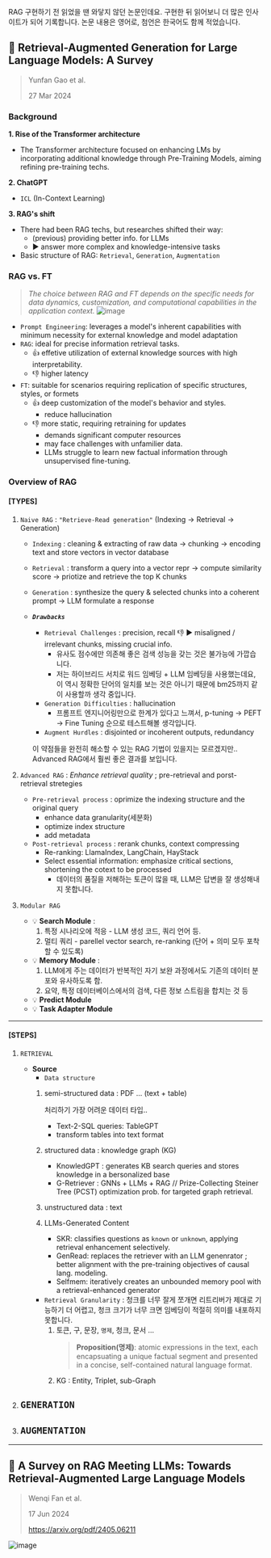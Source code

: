 RAG 구현하기 전 읽었을 땐 와닿지 않던 논문인데요. 구현한 뒤 읽어보니 더 많은 인사이트가 되어 기록합니다. 논문 내용은 영어로, 첨언은 한국어도 함께 적었습니다.

## 📄 Retrieval-Augmented Generation for Large Language Models: A Survey
> Yunfan Gao et al.
> 
> 27 Mar 2024

### Background
**1. Rise of the Transformer architecture**
   - The Transformer architecture focused on enhancing LMs by incorporating additional knowledge through Pre-Training Models, aiming refining pre-training techs.
     
**2. ChatGPT**
  - `ICL` (In-Context Learning)
    
**3. RAG's shift**
  - There had been RAG techs, but researches shifted their way:
      - (previous) providing better info. for LLMs
      - ▶️ answer more complex and knowledge-intensive tasks
  - Basic structure of RAG: `Retrieval`, `Generation`, `Augmentation`

### RAG vs. FT
> _The choice between RAG and FT depends on the specific needs for data dynamics, customization, and computational capabilities in the application context._
![image](https://github.com/yuneun92/personal_study/assets/101092482/fb82dc65-6c22-463c-af9c-10ecce4fdfd3)

- `Prompt Engineering`: leverages a model's inherent capabilities with minimum necessity for external knowledge and model adaptation
- `RAG`: ideal for precise information retrieval tasks.
  - 👍 effetive utilization of external knowledge sources with high interpretability.
  - 👎 higher latency
- `FT`: suitable for scenarios requiring replication of specific structures, styles, or formets
  - 👍 deep customization of the model's behavior and styles.
    - reduce hallucination
  - 👎 more static, requiring retraining for updates
    - demands significant computer resources
    - may face challenges with unfamilier data.
    - LLMs struggle to learn new factual information through unsupervised fine-tuning.
    


### Overview of RAG

#### [TYPES]

1. `Naive RAG` : `"Retrieve-Read generation"` (Indexing → Retrieval → Generation)
   - `Indexing` : cleaning & extracting of raw data → chunking → encoding text and store vectors in vector database
   - `Retrieval` : transform a query into a vector repr → compute similarity score → priotize and retrieve the top K chunks
   - `Generation` : synthesize the query & selected chunks into a coherent prompt → LLM formulate a response
   - _**`Drawbacks`**_
     - `Retrieval Challenges` : precision, recall 👎 ▶️ misaligned / irrelevant chunks, missing crucial info.
       - 유사도 점수에만 의존해 좋은 검색 성능을 갖는 것은 불가능에 가깝습니다.
       - 저는 하이브리드 서치로 워드 임베딩 + LLM 임베딩을 사용했는데요, 이 역시 정확한 단어의 일치를 보는 것은 아니기 때문에 bm25까지 같이 사용할까 생각 중입니다.
     - `Generation Difficulties` : hallucination
       - 프롬프트 엔지니어링만으로 한계가 있다고 느껴서, p-tuning → PEFT → Fine Tuning 순으로 테스트해볼 생각입니다. 
     - `Augment Hurdles` : disjointed or incoherent outputs, redundancy
       
     이 약점들을 완전히 해소할 수 있는 RAG 기법이 있을지는 모르겠지만.. Advanced RAG에서 훨씬 좋은 결과를 보입니다.
2. `Advanced RAG` : _Enhance retrieval quality_ ; pre-retrieval and porst-retrieval stretegies
   - `Pre-retrieval process` : oprimize the indexing structure and the original query
     - enhance data granularity(세분화)
     - optimize index structure
     - add metadata
   - `Post-retrieval process` : rerank chunks, context compressing
     - Re-ranking: LlamaIndex, LangChain, HayStack
     - Select essential information: emphasize critical sections, shortening the cotext to be processed
       - 데이터의 품질을 저해하는 토큰이 많을 때, LLM은 답변을 잘 생성해내지 못합니다. 
       
3. `Modular RAG`
   - 💡 **Search Module** :
     1. 특정 시나리오에 적응 - LLM 생성 코드, 쿼리 언어 등.
     2. 멀티 쿼리  - parellel vector search, re-ranking (단어 + 의미 모두 포착할 수 있도록)
   - 💡 **Memory Module** :
     1. LLM에게 주는 데이터가 반복적인 자기 보완 과정에서도 기존의 데이터 분포와 유사하도록 함.
     2. 요약, 특정 데이터베이스에서의 검색, 다른 정보 스트림을 합치는 것 등
   - 💡 **Predict Module**
   - 💡 **Task Adapter Module**

---

#### [STEPS]

1. `RETRIEVAL`
   - **Source**
     - `Data structure`
      1. semi-structured data : PDF ... (text + table)

         처리하기 가장 어려운 데이터 타입..
         - Text-2-SQL queries: TableGPT
         - transform tables into text format
      2. structured data : knowledge graph (KG)
         - KnowledGPT : generates KB search queries and stores knowledge in a bersonalized base
         - G-Retriever : GNNs + LLMs + RAG // Prize-Collecting Steiner Tree (PCST) optimization prob. for targeted graph retrieval.
      3. unstructured data : text
      4. LLMs-Generated Content
         - SKR: classifies questions as `known` or `unknown`, applying retrieval enhancement selectively.
         - GenRead: replaces the retriever with an LLM genenrator ; better alignment with the pre-training objectives of causal lang. modeling.
         - Selfmem: iteratively creates an unbounded memory pool with a retrieval-enhanced generator
      - `Retrieval Granularity` : 청크를 너무 잘게 쪼개면 리트리버가 제대로 기능하기 더 어렵고, 청크 크기가 너무 크면 임베딩이 적절히 의미를 내포하지 못합니다.
        1. 토큰, 구, 문장, `명제`, 청크, 문서 ...
           > **Proposition(명제)**: atomic expressions in the text, each encapsuating a unique factual segment and presented in a concise, self-contained natural language format.
        2. KG : Entity, Triplet, sub-Graph
     
2. `GENERATION`
   - 
3. `AUGMENTATION`
   -
   
---

## 📄 A Survey on RAG Meeting LLMs: Towards Retrieval-Augmented Large Language Models
> Wenqi Fan et al.
>
> 17 Jun 2024
>
> https://arxiv.org/pdf/2405.06211

![image](https://github.com/yuneun92/personal_study/assets/101092482/3c7b49d5-42f6-4549-8aba-cb6328ac8a05)

